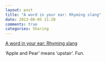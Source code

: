 ```yaml
---
layout: post
title: "A word in your ear: Rhyming slang"
date: 2013-06-05 21:20
comments: true
categories: Sharing
---
```

[A word in your ear: Rhyming slang](http://www.abc.net.au/local/audio/2013/05/02/3750497.htm)


‘Apple and Pear’ means ‘upstair’. Fun.

